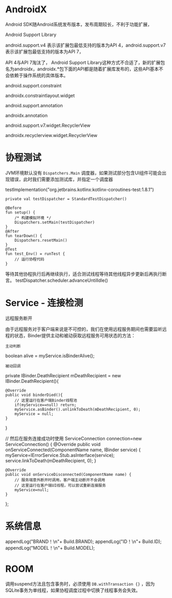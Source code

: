 # AndroidX

Android SDK随Android系统发布版本，发布周期较长，不利于功能扩展，

Android Support Library

android.support.v4 表示该扩展包最低支持的版本为API 4，android.support.v7表示该扩展包最低支持的版本为API 7，


API 4与API 7淘汰了， Android Support Library这种方式不合适了，新的扩展包名为androidx，androidx.*包下面的API都是随着扩展库发布的，这些API基本不会依赖于操作系统的具体版本。



android.support.constraint

androidx.constraintlayout.widget


android.support.annotation

androidx.annotation



android.support.v7.widget.RecyclerView

androidx.recyclerview.widget.RecyclerView


# 协程测试



JVM环境默认没有 `Dispatchers.Main` 调度器，如果测试部分包含UI组件可能会出现错误，此时我们需要添加测试库，并指定一个调度器

testImplementation("org.jetbrains.kotlinx:kotlinx-coroutines-test:1.8.1")


    private val testDispatcher = StandardTestDispatcher()

    @Before
    fun setup() {
        /* 构建模拟环境 */
        Dispatchers.setMain(testDispatcher)
    }
    @After
    fun tearDown() {
        Dispatchers.resetMain()
    }
    @Test
    fun test_Env() = runTest {
        // 运行协程代码
    }


等待其他协程执行后再继续执行，适合测试线程等待其他线程异步更新后再执行断言。
testDispatcher.scheduler.advanceUntilIdle()


# Service - 连接检测

远程服务断开

由于远程服务对于客户端来说是不可控的，我们在使用远程服务期间也需要监听远程的状态，Binder提供主动和被动获取远程服务可用状态的方法：

    主动判断

boolean alive = myService.isBinderAlive();

    被动回调

private IBinder.DeathRecipient mDeathRecipient = new IBinder.DeathRecipient(){

    @Override
    public void binderDied(){
        // 这里运行在客户端Binder线程池
        if(myService==null) return;
        myService.asBinder().unlinkToDeath(mDeathRecipient, 0);
        myService = null;
    }
}

// 然后在服务连接成功时使用
ServiceConnection connection=new ServiceConnection() {
    @Override
    public void onServiceConnected(ComponentName name, IBinder service) {
        myService=IErrorService.Stub.asInterface(service);
        service.linkToDeath(mDeathRecipient, 0);
    }

    @Override
    public void onServiceDisconnected(ComponentName name) {
        // 服务端意外断开时调用，客户端主动断开不会调用
        // 这里运行在客户端UI线程，可以尝试重新连接服务
        myService=null;
    }
};


# 系统信息

appendLog("BRAND！\n"+ Build.BRAND);
appendLog("ID！\n"+ Build.ID);
appendLog("MODEL！\n"+ Build.MODEL);


# ROOM

调用suspend方法且包含事务时，必须使用 `DB.withTransaction {}` ，因为SQLite事务为单线程，如果协程调度过程中切换了线程事务会失效。

